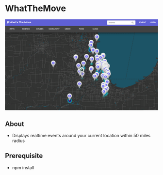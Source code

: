 # WhatTheMove
![Alt text](/app/img/main.png?raw=true "what's the move")

## About

* Displays realtime events around your current location within 50 miles radius

## Prerequisite
* npm install

